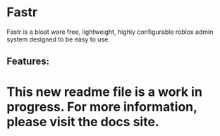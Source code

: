 # Fastr

 Fastr is a bloat ware free, lightweight, highly configurable roblox admin system designed to be easy to use.
 
 ## Features:
 
 # This new readme file is a work in progress. For more information, please visit the docs site.
